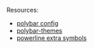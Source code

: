Resources:

* [polybar config](https://github.com/polybar/polybar/wiki/Configuration)
* [polybar-themes](https://github.com/adi1090x/polybar-themes)
* [powerline extra symbols](https://github.com/ryanoasis/powerline-extra-symbols)

